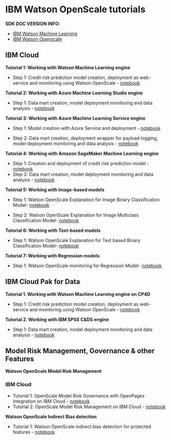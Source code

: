 # IBM Watson OpenScale tutorials

**SDK DOC VERSION INFO:**

- [IBM Watson Machine Learning](http://ibm-wml-api-pyclient.mybluemix.net/)
- [IBM Watson Openscale](http://ibm-watson-openscale-client.mybluemix.net/)

## IBM Cloud

**Tutorial 1: Working with Watson Machine Learning engine**

- Step 1: Credit risk prediction model creation, deployment as web-service and monitoring using Watson OpenScale - [notebook](https://github.com/IBM/watson-openscale-samples/blob/main/IBM%20Cloud/WML/notebooks/binary/spark/Watson%20OpenScale%20and%20Watson%20ML%20Engine.ipynb)

**Tutorial 2: Working with Azure Machine Learning Studio engine**

- Step 1: Data mart creation, model deployment monitoring and data analysis - [notebook](https://github.com/IBM/watson-openscale-samples/blob/main/IBM%20Cloud/Azure/notebooks/ML%20Studio/AI%20OpenScale%20and%20Azure%20ML%20Studio%20Engine.ipynb)

**Tutorial 3: Working with Azure Machine Learning Service engine**

- Step 1: Model creation with Azure Service and deployment - [notebook](https://github.com/IBM/watson-openscale-samples/blob/main/IBM%20Cloud/Azure/notebooks/ML%20service/Credit%20model%20with%20Azure%20Service%20and%20scikit-learn.ipynb)

- Step 2: Data mart creation, deployment wrapper for payload logging, model deployment monitoring and data analysis - [notebook](https://github.com/IBM/watson-openscale-samples/blob/main/IBM%20Cloud/Azure/notebooks/ML%20service/Credit%20scoring%20endpoint%20wrapper%20with%20payload%20logging.ipynb)

**Tutorial 4: Working with Amazon SageMaker Machine Learning engine**

- Step 1: Creation and deployment of credit risk prediction model - [notebook](https://github.com/IBM/watson-openscale-samples/blob/main/IBM%20Cloud/AWS%20Sagemaker/notebooks/Credit%20%20model%20with%20SageMaker%20linear-learner%20.ipynb)
- Step 2: Data mart creation, model deployment monitoring and data analysis - [notebook](https://github.com/IBM/watson-openscale-samples/blob/main/IBM%20Cloud/AWS%20Sagemaker/notebooks/AI%20OpenScale%20and%20SageMaker%20ML%20Engine.ipynb)

**Tutorial 5: Working with Image-based models**

- Step 1: Watson OpenScale Explanation for Image Binary Classification Model- [notebook](https://github.com/IBM/watson-openscale-samples/blob/main/IBM%20Cloud/WML/notebooks/unstructured_image/keras/Watson%20OpenScale%20Explanation%20for%20Image%20Binary%20Classification.ipynb)

- Step 2: Watson OpenScale Explanation for Image Multiclass Classification Model- [notebook](https://github.com/IBM/watson-openscale-samples/blob/main/IBM%20Cloud/WML/notebooks/unstructured_image/keras/Watson%20OpenScale%20Explanation%20for%20Image%20Multiclass%20.ipynb)

**Tutorial 6: Working with Text-based models**

- Step 1: Watson OpenScale Explanation for Text based Binary Classification Model- [notebook](https://github.com/IBM/watson-openscale-samples/blob/main/IBM%20Cloud/WML/notebooks/unstructured_text/spark/Watson%20OpenScale%20Explanation%20for%20Text%20Model.ipynb)

**Tutorial 7: Working with Regression models**

- Step 1: Watson OpenScale monitoring for Regression Model- [notebook](https://github.com/IBM/watson-openscale-samples/blob/main/IBM%20Cloud/WML/notebooks/regression/xgboost_scikit_wrapper/Watson%20OpenScale%20and%20Watson%20ML%20Engine%20Regression.ipynb)

## IBM Cloud Pak for Data

**Tutorial 1. Working with Watson Machine Learning engine on CP4D**

- Step 1: Credit risk prediction model creation, deployment as web-service and monitoring using Watson OpenScale - [notebook](https://github.com/IBM/watson-openscale-samples/blob/main/Cloud%20Pak%20for%20Data/WML/notebooks/binary/spark/Watson%20OpenScale%20and%20Watson%20ML%20Engine.ipynb)

**Tutorial 2. Working with IBM SPSS C&DS engine**

- Step 1: Data mart creation, model deployment monitoring and data analysis - [notebook](https://github.com/IBM/watson-openscale-samples/blob/main/Cloud%20Pak%20for%20Data/SPSS%20C%26DS/notebooks/binary/AI%20OpenScale%20and%20SPSS%20C%26DS%20Engine.ipynb)

## Model Risk Management, Governance & other Features

**Watson OpenScale Model Risk Management**

### IBM Cloud

- Tutorial 1. OpenScale Model Risk Governance with OpenPages Integration on IBM Cloud - [notebook](https://github.com/IBM/watson-openscale-samples/blob/main/IBM%20Cloud/WML/notebooks/model_risk_management/OpenScale%20and%20OpenPages%20model%20risk%20management%20on%20IBM%20Cloud.ipynb)
- Tutorial 2. OpenScale Model Risk Management on IBM Cloud - [notebook](https://github.com/IBM/watson-openscale-samples/blob/main/IBM%20Cloud/WML/notebooks/model_risk_management/OpenScale%20model%20risk%20management%20on%20IBM%20Cloud.ipynb)

**Watson OpenScale Indirect Bias detection**

- Tutorial 1: Watson OpenScale indirect bias detection for protected features - [notebook](https://github.com/IBM/watson-openscale-samples/blob/main/IBM%20Cloud/WML/notebooks/indirect_bias/OpenScale%20Indirect%20Bias%20and%20Watson%20ML.ipynb)
